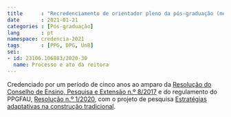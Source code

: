 ```yaml
---
title      : "Recredenciamento de orientador pleno da pós-graduação (mestrado e doutorado)"
date       : 2021-01-21
categories : [Pós-graduação]
lang       : pt
namespace: credencia-2021
tags       : [PPG, DPG, UnB]
sei:
- id: 23106.106883/2020-30
  name: Processo e ato da reitora
---
```


Credenciado por um período de cinco anos ao amparo da [Resolução do
Conselho de Ensino, Pesquisa e Extensão n.º
8/2017](https://ppga.unb.br/images/Resolucao_CEPE_0080_2017_Atualizada.pdf)
e do regulamento do PPGFAU, [Resolução n.º
1/2020](http://ppgfau.unb.br/professores/credenciamento-e-recredenciamento),
com o projeto de pesquisa [Estratégias adaptativas na construção
tradicional](https://dmcpatrimonio.github.io/adaptive-construction/).
